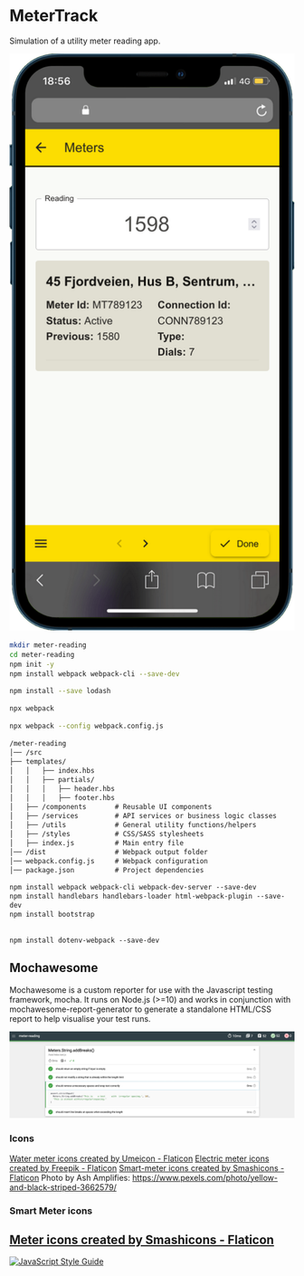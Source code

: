# MeterTrack
Simulation of a utility meter reading app.



[![mobile app](./docs/mobile.png)](./docs/mobile.png)

```bash
mkdir meter-reading
cd meter-reading
npm init -y
npm install webpack webpack-cli --save-dev
```

```bash
npm install --save lodash
```

```bash
npx webpack
```

```bash
npx webpack --config webpack.config.js
```

```plaintext
/meter-reading
│── /src
├── templates/
│   │   ├── index.hbs
│   │   ├── partials/
│   │   │   ├── header.hbs
│   │   │   ├── footer.hbs
│   ├── /components       # Reusable UI components
│   ├── /services         # API services or business logic classes
│   ├── /utils            # General utility functions/helpers
│   ├── /styles           # CSS/SASS stylesheets
│   ├── index.js          # Main entry file
│── /dist                 # Webpack output folder
│── webpack.config.js     # Webpack configuration
│── package.json          # Project dependencies
```

```shell
npm install webpack webpack-cli webpack-dev-server --save-dev
npm install handlebars handlebars-loader html-webpack-plugin --save-dev
npm install bootstrap


```

```shell
npm install dotenv-webpack --save-dev
```
## Mochawesome

Mochawesome is a custom reporter for use with the Javascript testing framework, mocha. It runs on Node.js (>=10) and works in conjunction with mochawesome-report-generator to generate a standalone HTML/CSS report to help visualise your test runs.

[![mochawesome](./docs/mochawesome.jpg)](./docs/mochawesome.jpg)

### Icons
<a href="https://www.flaticon.com/free-icons/water-meter" title="water meter icons">Water meter icons created by Umeicon - Flaticon</a>
<a href="https://www.flaticon.com/free-icons/electric-meter" title="electric meter icons">Electric meter icons created by Freepik - Flaticon</a>
<a href="https://www.flaticon.com/free-icons/smart-meter" title="smart-meter icons">Smart-meter icons created by Smashicons - Flaticon</a>
Photo by Ash Amplifies: https://www.pexels.com/photo/yellow-and-black-striped-3662579/

### Smart Meter icons
<a href="https://www.flaticon.com/free-icons/meter" title="meter icons">Meter icons created by Smashicons - Flaticon</a>      
---

[![JavaScript Style Guide](https://cdn.rawgit.com/standard/standard/master/badge.svg)](https://github.com/standard/standard)
